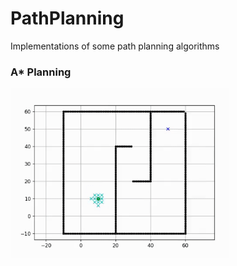 # PathPlanning
 Implementations of some path planning algorithms

### A* Planning
 <img src="astar.gif" width="350" alt="AStar Animation">
